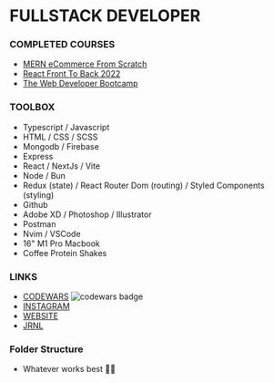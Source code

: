 # FULLSTACK DEVELOPER 

### COMPLETED COURSES
 - [MERN eCommerce From Scratch](https://www.udemy.com/course/mern-ecommerce/)
 - [React Front To Back 2022](https://www.udemy.com/course/react-front-to-back-2022/)
 - [The Web Developer Bootcamp](https://www.udemy.com/course/the-web-developer-bootcamp/)
 
### TOOLBOX
 - Typescript / Javascript
 - HTML / CSS / SCSS 
 - Mongodb / Firebase
 - Express 
 - React / NextJs / Vite
 - Node / Bun
 - Redux (state) / React Router Dom (routing) / Styled Components (styling) 
 - Github 
 - Adobe XD / Photoshop / Illustrator
 - Postman
 - Nvim / VSCode
 - 16" M1 Pro Macbook
 - Coffee Protein Shakes

### LINKS
 - [CODEWARS](https://www.codewars.com/users/ImprovingTyler) ![codewars badge](https://www.codewars.com/users/ImprovingTyler/badges/small)
 - [INSTAGRAM](https://www.instagram.com/tylerlundin_/)
 - [WEBSITE](https://www.tylerlundin.me)
 - [JRNL](https://myjournal.app)

### Folder Structure
 - Whatever works best 🤷‍♂️
